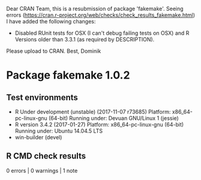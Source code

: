 Dear CRAN Team,
this is a resubmission of package 'fakemake'. 
Seeing errors (https://cran.r-project.org/web/checks/check_results_fakemake.html)
I have added the following changes:

* Disabled RUnit tests for OSX (I can't debug failing tests on OSX) 
  and R Versions older than 3.3.1 (as required by DESCRIPTION).

Please upload to CRAN.
Best, Dominik

# Package fakemake 1.0.2
## Test  environments 
- R Under development (unstable) (2017-11-07 r73685)
  Platform: x86_64-pc-linux-gnu (64-bit)
  Running under: Devuan GNU/Linux 1 (jessie)
- R version 3.4.2 (2017-01-27)
  Platform: x86_64-pc-linux-gnu (64-bit)
  Running under: Ubuntu 14.04.5 LTS
- win-builder (devel)

## R CMD check results
0 errors | 0 warnings | 1 note 
